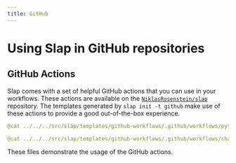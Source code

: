 ```yaml
---
title: GitHub
---
```


  [0]: https://github.com/NiklasRosenstein/slap

# Using Slap in GitHub repositories

## GitHub Actions

Slap comes with a set of helpful GitHub actions that you can use in your workflows. These actions are available on
the [`NiklasRosenstein/slap`][0] repository. The templates generated by `slap init -t github` make use of these
actions to provide a good out-of-the-box experience.

```yaml title=".github/workflows/python.yaml"
@cat ../../../src/slap/templates/github-workflows/.github/workflows/python.yaml
```

```yaml title=".github/workflows/changelog.yaml"
@cat ../../../src/slap/templates/github-workflows/.github/workflows/changelog.yaml
```

These files demonstrate the usage of the GitHub actions.
